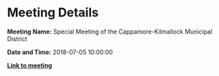 # Meeting Details

**Meeting Name:** Special Meeting of the Cappamore-Kilmallock Municipal District

**Date and Time:** 2018-07-05 10:00:00

**<a href="https://www.limerick.ie/council/whats-on/special-meeting-cappamore-kilmallock-municipal-district" target="_blank">Link to meeting</a>**
